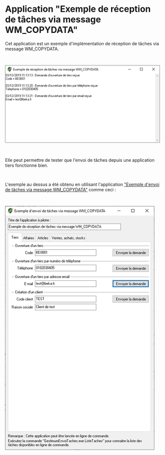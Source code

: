 # Application "Exemple de réception de tâches via message WM\_COPYDATA"

Cet application est un exemple d'implémentation de réception de tâches via message WM\_COPYDATA.


 


![](ExempleReception.png)


 


Elle peut permettre de tester que l'envoi de tâches depuis une application tiers fonctionne bien.


 


L'exemple au dessus a été obtenu en utilisant l'application ["Exemple d'envoi de tâches via message WM\_COPYDATA"](../7/ApplicationExempleEnvoiTaches.md) comme ceci :


 


![](ExempleEnvoi.png)



